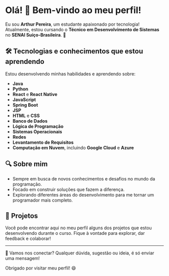 # Olá! 👋 Bem-vindo ao meu perfil!

Eu sou **Arthur Pereira**, um estudante apaixonado por tecnologia! Atualmente, estou cursando o **Técnico em Desenvolvimento de Sistemas** no **SENAI Suíço-Brasileira**. 🚀

## 🛠️ Tecnologias e conhecimentos que estou aprendendo
Estou desenvolvendo minhas habilidades e aprendendo sobre:
- **Java** 
- **Python**
- **React** e **React Native**
- **JavaScript**
- **Spring Boot**
- **JSP**
- **HTML** e **CSS**
- **Banco de Dados**
- **Lógica de Programação**
- **Sistemas Operacionais**
- **Redes**
- **Levantamento de Requisitos**
- **Computação em Nuvem**, incluindo **Google Cloud** e **Azure**

## 🔍 Sobre mim
- Sempre em busca de novos conhecimentos e desafios no mundo da programação.
- Focado em construir soluções que fazem a diferença.
- Explorando diferentes áreas do desenvolvimento para me tornar um programador mais completo.

## 🌱 Projetos
Você pode encontrar aqui no meu perfil alguns dos projetos que estou desenvolvendo durante o curso. Fique à vontade para explorar, dar feedback e colaborar!

---

💬 Vamos nos conectar? Qualquer dúvida, sugestão ou ideia, é só enviar uma mensagem!

Obrigado por visitar meu perfil! 😄
